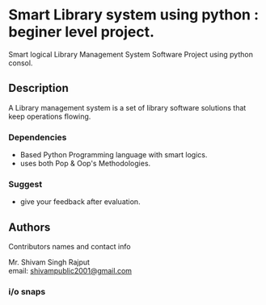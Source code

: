 # Smart Library system using python : beginer level project.

Smart logical Library Management System Software Project using python consol.

## Description 

A Library management system is a set of library software solutions that keep operations flowing.

### Dependencies 

* Based Python Programming language with smart logics.
* uses both Pop & Oop's Methodologies.

### Suggest
* give your feedback after evaluation.

## Authors

Contributors names and contact info

Mr. Shivam Singh Rajput  
email: shivampublic2001@gmail.com

### i/o snaps
